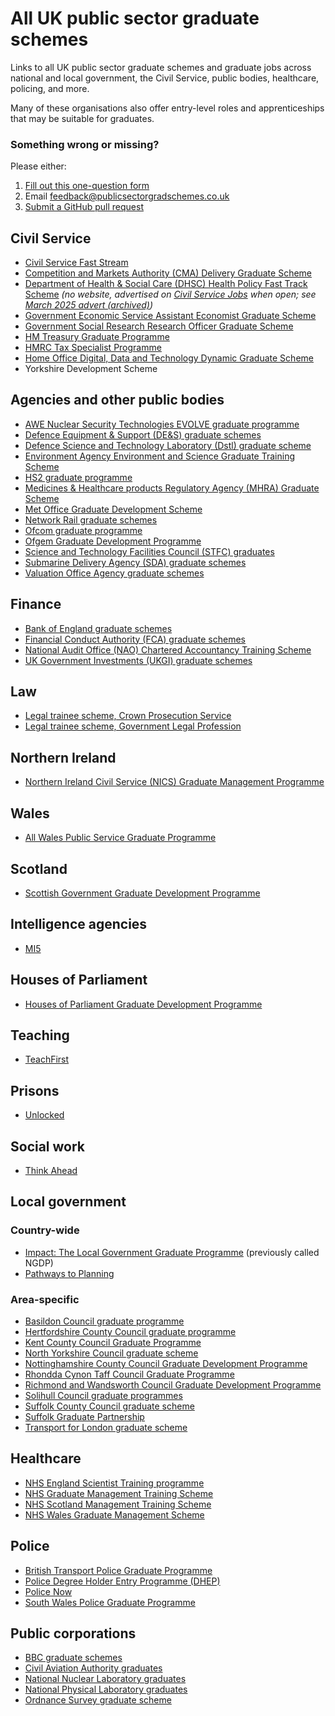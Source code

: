 # All UK public sector graduate schemes

Links to all UK public sector graduate schemes and graduate jobs across national and local government, the Civil Service, public bodies, healthcare, policing, and more.

Many of these organisations also offer entry-level roles and apprenticeships that may be suitable for graduates.

### Something wrong or missing?

Please either:

1. [Fill out this one-question form](https://forms.office.com/r/KL0yJtLdgh)
2. Email [feedback@publicsectorgradschemes.co.uk](mailto:feedback@publicsectorgradschemes.co.uk)
3. [Submit a GitHub pull request](https://github.com/chrishylanduk/uk-public-sector-graduate-schemes-list/pulls)

## Civil Service

- [Civil Service Fast Stream](https://www.faststream.gov.uk)
- [Competition and Markets Authority (CMA) Delivery Graduate Scheme](https://www.civil-service-careers.gov.uk/cma-graduate-scheme/)
- [Department of Health & Social Care (DHSC) Health Policy Fast Track Scheme](https://www.graduates.nhs.uk/wp-content/uploads/2021/10/DHSC-HPFTS-2022-Candidate-Pack.pdf) _(no website, advertised on [Civil Service Jobs](https://www.civilservicejobs.service.gov.uk/csr/index.cgi) when open; see [March 2025 advert (archived)](https://web.archive.org/web/20250824154059/https://findajob.dwp.gov.uk/details/16299166))_
- [Government Economic Service Assistant Economist Graduate Scheme](https://www.gov.uk/guidance/assistant-economist-recruitment)
- [Government Social Research Research Officer Graduate Scheme](https://www.gov.uk/guidance/gsr-social-research-scheme)
- [HM Treasury Graduate Programme](https://www.civil-service-careers.gov.uk/departments/working-for-hm-treasury/)
- [HMRC Tax Specialist Programme](https://careers.hmrc.gov.uk/tax-graduates)
- [Home Office Digital, Data and Technology Dynamic Graduate Scheme](https://hodigital.blog.gov.uk/2025/06/25/graduates-accelerate-your-digital-and-data-career-on-our-dynamic-graduate-scheme/)
- Yorkshire Development Scheme

## Agencies and other public bodies

- [AWE Nuclear Security Technologies EVOLVE graduate programme](https://www.awe.co.uk/careers/early-careers/graduate-programme-evolve/)
- [Defence Equipment & Support (DE&S) graduate schemes](https://des.mod.uk/careers/graduates-1/#graduate-section)
- [Defence Science and Technology Laboratory (Dstl) graduate scheme](https://www.gov.uk/guidance/become-a-dstl-graduate-or-student)
- [Environment Agency Environment and Science Graduate Training Scheme](https://environmentagencycareers.co.uk/current-opportunities/environment-and-science-graduate-training-scheme/)
- [HS2 graduate programme](https://www.hs2.org.uk/jobs-and-skills/careers-with-hs2-ltd/apprentices-and-graduates/)
- [Medicines & Healthcare products Regulatory Agency (MHRA) Graduate Scheme](https://www.gov.uk/government/publications/mhra-graduate-scheme/mhra-graduate-scheme)
- [Met Office Graduate Development Scheme](https://careers.metoffice.gov.uk/early-careers/graduate-development-scheme)
- [Network Rail graduate schemes](https://www.networkrail.co.uk/careers/early-careers/graduate-schemes/)
- [Ofcom graduate programme](https://careers.ofcom.org.uk/careers/early-careers/graduate-programme/)
- [Ofgem Graduate Development Programme](https://www.ofgem.gov.uk/about-us/working-ofgem#heading-ofgem-graduate-development-programme)
- [Science and Technology Facilities Council (STFC) graduates](https://stfccareers.co.uk/graduates/)
- [Submarine Delivery Agency (SDA) graduate schemes](https://www.gov.uk/government/publications/sda-graduate-schemes/sda-graduate-schemes)
- [Valuation Office Agency graduate schemes](https://www.gov.uk/guidance/valuation-office-agency-graduate-scheme)

## Finance

- [Bank of England graduate schemes](https://www.bankofengland.co.uk/careers/early-careers)
- [Financial Conduct Authority (FCA) graduate schemes](https://www.fca.org.uk/careers/early-careers)
- [National Audit Office (NAO) Chartered Accountancy Training Scheme](https://naoaccountancyscheme.co.uk)
- [UK Government Investments (UKGI) graduate schemes](https://www.ukgi.org.uk/working-for-us/graduate-programme/)

## Law

- [Legal trainee scheme, Crown Prosecution Service](https://www.cps.gov.uk/careers/legal-trainee)
- [Legal trainee scheme, Government Legal Profession](https://www.gov.uk/guidance/government-legal-service-gls-legal-trainee-scheme-how-to-apply)

## Northern Ireland

- [Northern Ireland Civil Service (NICS) Graduate Management Programme](https://careers-ext.hrconnect.nigov.net)

## Wales

- [All Wales Public Service Graduate Programme](https://academiwales.gov.wales/courses-and-events/programmes/all-wales-public-service-graduate-programme)

## Scotland

- [Scottish Government Graduate Development Programme](https://www.jobs.gov.scot/early-careers)

## Intelligence agencies

- [MI5](https://www.mi5.gov.uk/careers/opportunities/graduates)

## Houses of Parliament

- [Houses of Parliament Graduate Development Programme](https://www.parliament.uk/about/careers/graduate-programme/)

## Teaching

- [TeachFirst](https://www.teachfirst.org.uk/)

## Prisons

- [Unlocked](http://unlockedgrads.org.uk/)

## Social work

- [Think Ahead](http://thinkahead.org/)

## Local government

### Country-wide

- [Impact: The Local Government Graduate Programme](https://www.local.gov.uk/impact-local-government-graduate-programme-candidates) (previously called NGDP)
- [Pathways to Planning](https://www.local.gov.uk/pathways-to-planning)

### Area-specific

- [Basildon Council graduate programme](https://www.basildon.gov.uk/article/4342/Graduate-recruitment-at-Basildon-Council)
- [Hertfordshire County Council graduate programme](https://jobs.hertfordshire.gov.uk/departments/grads-apprentices-and-work-experience/graduate-scheme-at-hertfordshire-county-council.aspx)
- [Kent County Council Graduate Programme](https://jobs.kent.gov.uk/working-here/starting-your-career-with-us/kent-graduate-programme)
- [North Yorkshire Council graduate scheme](https://www.northyorks.gov.uk/jobs-and-careers/our-apprenticeships-graduate-scheme-and-work-experience/our-graduate-scheme)
- [Nottinghamshire County Council Graduate Development Programme](https://www.nottinghamshire.gov.uk/jobs-and-working/working-for-us/learning-and-development/graduate-development-programme)
- [Rhondda Cynon Taff Council Graduate Programme](https://www.rctcbc.gov.uk/EN/Resident/JobsandTraining/Jobs/ApprenticeshipsGraduateSchemes/GraduateScheme/AbouttheGraduateProgramme.aspx)
- [Richmond and Wandsworth Council Graduate Development Programme](https://recruitment.richmondandwandsworth.gov.uk/graduates/)
- [Solihull Council graduate programmes](https://www.solihull.gov.uk/jobs-and-training/graduate-opportunities)
- [Suffolk County Council graduate scheme](https://careers.suffolk.gov.uk/home/careers/early-careers/graduate-scheme)
- [Suffolk Graduate Partnership](https://recruitment.westsuffolk.gov.uk/workforce/graduates.cfm)
- [Transport for London graduate scheme](https://tfl.gov.uk/corporate/careers/graduates)

## Healthcare

- [NHS England Scientist Training programme](https://www.nshcs.hee.nhs.uk/programmes/stp)
- [NHS Graduate Management Training Scheme](https://graduates.nhs.uk)
- [NHS Scotland Management Training Scheme](https://www.mts.scot.nhs.uk)
- [NHS Wales Graduate Management Scheme](https://heiw.nhs.wales/careers/nhs-wales-careers/roles/corporate-services/management/nhs-wales-graduate-management-scheme/)

## Police

- [British Transport Police Graduate Programme](https://careers.btp.police.uk/roles/graduate-programme/)
- [Police Degree Holder Entry Programme (DHEP)](https://www.joiningthepolice.co.uk/application-process/ways-in-to-policing/degree-holder-entry-programme-dhep)
- [Police Now](http://www.policenow.org.uk/)
- [South Wales Police Graduate Programme](https://www.south-wales.police.uk/police-forces/south-wales-police/areas/careers/careers/staff-roles/graduate-opportunities/)

## Public corporations

- [BBC graduate schemes](https://careers.bbc.co.uk/content/EC_All-Pages/)
- [Civil Aviation Authority graduates](https://careers.caa.co.uk/go/Career-Programmes/3745001/)
- [National Nuclear Laboratory graduates](https://www.nnl.co.uk/careers/early-careers/graduates/)
- [National Physical Laboratory graduates](https://www.npl.co.uk/careers/graduates)
- [Ordnance Survey graduate scheme](https://www.ordnancesurvey.co.uk/careers/graduate-scheme)
